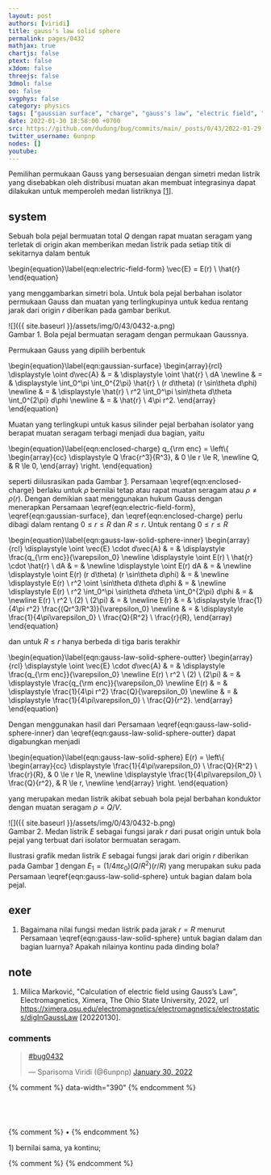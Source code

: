 ```yaml
---
layout: post
authors: [viridi]
title: gauss's law solid sphere
permalink: pages/0432
mathjax: true
chartjs: false
ptext: false
x3dom: false
threejs: false
3dmol: false
oo: false
svgphys: false
category: physics
tags: ["gaussian surface", "charge", "gauss's law", "electric field", "spherical symmetry", "solid-sphere"]
date: 2022-01-30 18:58:00 +0700
src: https://github.com/dudung/bug/commits/main/_posts/0/43/2022-01-29-gauss-law-solid-sphere.md
twitter_username: 6unpnp
nodes: []
youtube:
---
```

Pemilihan permukaan Gauss yang bersesuaian dengan simetri medan listrik yang disebabkan oleh distribusi muatan akan membuat integrasinya dapat dilakukan untuk memperoleh medan listriknya [[1](#r01)].


## system
Sebuah bola pejal bermuatan total $Q$ dengan rapat muatan seragam yang terletak di origin akan memberikan medan listrik pada setiap titik di sekitarnya dalam bentuk

\begin{equation}\label{eqn:electric-field-form}
\vec{E} = E(r) \ \hat{r}
\end{equation}

yang menggambarkan simetri bola. Untuk bola pejal berbahan isolator permukaan Gauss dan muatan yang terlingkupinya untuk kedua rentang jarak dari origin $r$ diberikan pada gambar berikut.

![]({{ site.baseurl }}/assets/img/0/43/0432-a.png) \
Gambar <a name='fig1'>1</a>. Bola pejal bermuatan seragam dengan permukaan Gaussnya.

Permukaan Gauss yang dipilih berbentuk

\begin{equation}\label{eqn:gaussian-surface}
\begin{array}{rcl}
\displaystyle \oint d\vec{A} & = & \displaystyle \oint \hat{r} \ dA \newline
& = & \displaystyle \int_0^\pi \int_0^{2\pi} \hat{r} \ (r d\theta) (r \sin\theta d\phi) \newline
& = & \displaystyle \hat{r} \ r^2 \int_0^\pi \sin\theta d\theta  \int_0^{2\pi} d\phi \newline
& = & \hat{r} \ 4\pi r^2.
\end{array}
\end{equation}

Muatan yang terlingkupi untuk kasus silinder pejal berbahan isolator yang berapat muatan seragam terbagi menjadi dua bagian, yaitu

\begin{equation}\label{eqn:enclosed-charge}
q_{\rm enc} = \left\\{
\begin{array}{cc}
\displaystyle Q \frac{r^3}{R^3}, & 0 \le r \le R, \newline
Q, & R \le 0,
\end{array}
\right.
\end{equation}

seperti diilusrasikan pada Gambar [1](#fig1). Persamaan \eqref{eqn:enclosed-charge} berlaku untuk $\rho$ bernilai tetap atau rapat muatan seragam atau $\rho \ne \rho(r)$. Dengan demikian saat menggunakan hukum Gauss dengan menerapkan Persamaan \eqref{eqn:electric-field-form}, \eqref{eqn:gaussian-surface}, dan \eqref{eqn:enclosed-charge} perlu dibagi dalam rentang $0 \le r \le R$ dan $R \le r$. Untuk rentang $0 \le r \le R$

\begin{equation}\label{eqn:gauss-law-solid-sphere-inner}
\begin{array}{rcl}
\displaystyle \oint \vec{E} \cdot d\vec{A} & = & \displaystyle \frac{q_{\rm enc}}{\varepsilon_0} \newline
\displaystyle \oint E(r) \ \hat{r} \cdot \hat{r} \ dA & = & \newline
\displaystyle \oint E(r) dA & = & \newline
\displaystyle \oint E(r) (r d\theta) (r \sin\theta d\phi) & = & \newline
\displaystyle  E(r) \ r^2 \oint \sin\theta d\theta d\phi & = & \newline
\displaystyle E(r) \ r^2 \int_0^\pi \sin\theta d\theta \int_0^{2\pi} d\phi & = & \newline
E(r) \ r^2 \ (2) \ (2\pi) & = & \newline
E(r) & = & \displaystyle \frac{1}{4\pi r^2} \frac{(Qr^3/R^3)}{\varepsilon_0} \newline
& = & \displaystyle \frac{1}{4\pi\varepsilon_0} \ \frac{Q}{R^2} \ \frac{r}{R},
\end{array}
\end{equation}

dan untuk $R \le r$ hanya berbeda di tiga baris terakhir

\begin{equation}\label{eqn:gauss-law-solid-sphere-outter}
\begin{array}{rcl}
\displaystyle \oint \vec{E} \cdot d\vec{A} & = & \displaystyle \frac{q_{\rm enc}}{\varepsilon_0} \newline
E(r) \ r^2 \ (2) \ (2\pi) & = & \displaystyle \frac{q_{\rm enc}}{\varepsilon_0} \newline
E(r) & = & \displaystyle \frac{1}{4\pi r^2} \frac{Q}{\varepsilon_0} \newline
& = & \displaystyle \frac{1}{4\pi\varepsilon_0} \ \frac{Q}{r^2}.
\end{array}
\end{equation}

Dengan menggunakan hasil dari Persamaan \eqref{eqn:gauss-law-solid-sphere-inner} dan \eqref{eqn:gauss-law-solid-sphere-outter} dapat digabungkan menjadi

\begin{equation}\label{eqn:gauss-law-solid-sphere}
E(r) = \left\\{
\begin{array}{cc}
\displaystyle \frac{1}{4\pi\varepsilon_0} \ \frac{Q}{R^2} \ \frac{r}{R}, & 0 \le r \le R, \newline
\displaystyle \frac{1}{4\pi\varepsilon_0} \ \frac{Q}{r^2}, & R \le r, \newline
\end{array}
\right.
\end{equation}

yang merupakan medan listrik akibat sebuah bola pejal berbahan konduktor dengan muatan seragam $\rho = Q/V$.

![]({{ site.baseurl }}/assets/img/0/43/0432-b.png) \
Gambar <a name='fig2'>2</a>. Medan listrik $E$ sebagai fungsi jarak $r$ dari pusat origin untuk bola pejal yang terbuat dari isolator bermuatan seragam.

Ilustrasi grafik medan listrik $E$ sebagai fungsi jarak dari origin $r$ diberikan pada Gambar [1](#fig1) dengan $E_1 = (1/4\pi\varepsilon_0)(Q/R^2)(r/R)$ yang merupakan suku pada Persamaan \eqref{eqn:gauss-law-solid-sphere} untuk bagian dalam bola pejal.


## exer
1. Bagaimana nilai fungsi medan listrik pada jarak $r = R$ menurut Persamaan \eqref{eqn:gauss-law-solid-sphere} untuk bagian dalam dan bagian luarnya? Apakah nilainya kontinu pada dinding bola?


## note
1. <a name='r01'></a>Milica Marković, "Calculation of electric field using Gauss’s Law", Electromagnetics, Ximera, The Ohio State University, 2022, url <https://ximera.osu.edu/electromagnetics/electromagnetics/electrostatics/digInGaussLaw> [20220130].

### comments
<blockquote class="twitter-tweet" data-width="390"><p lang="und" dir="ltr"><a href="https://twitter.com/hashtag/bug0432?src=hash&amp;ref_src=twsrc%5Etfw">#bug0432</a></p>&mdash; Sparisoma Viridi (@6unpnp) <a href="https://twitter.com/6unpnp/status/1487756821100363785?ref_src=twsrc%5Etfw">January 30, 2022</a></blockquote> <script async src="https://platform.twitter.com/widgets.js" charset="utf-8"></script>
{% comment %} data-width="390" {% endcomment %}


## &nbsp;
{% comment %} []() &bull; []() {% endcomment %}


<ans>
1) bernilai sama, ya kontinu; &nbsp;
</ans>


{% comment %}
{% endcomment %}
